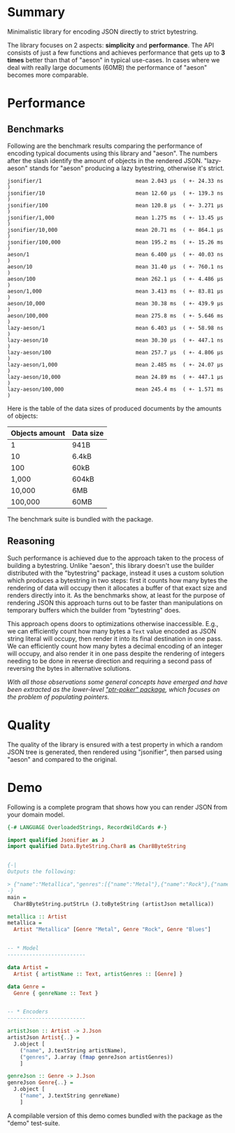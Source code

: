 # Summary

Minimalistic library for encoding JSON directly to strict bytestring.

The library focuses on 2 aspects: **simplicity** and **performance**.
The API consists of just a few functions and
achieves performance that gets up to **3 times** better than that of "aeson"
in typical use-cases.
In cases where we deal with really large documents (60MB) the performance
of "aeson" becomes more comparable.

# Performance

## Benchmarks

Following are the benchmark results comparing the performance
of encoding typical documents using this library and "aeson".
The numbers after the slash identify the amount of objects in
the rendered JSON.
"lazy-aeson" stands for "aeson" producing a lazy bytestring,
otherwise it's strict.

```
jsonifier/1                              mean 2.043 μs  ( +- 24.33 ns  )
jsonifier/10                             mean 12.60 μs  ( +- 139.3 ns  )
jsonifier/100                            mean 120.8 μs  ( +- 3.271 μs  )
jsonifier/1,000                          mean 1.275 ms  ( +- 13.45 μs  )
jsonifier/10,000                         mean 20.71 ms  ( +- 864.1 μs  )
jsonifier/100,000                        mean 195.2 ms  ( +- 15.26 ms  )
aeson/1                                  mean 6.400 μs  ( +- 40.03 ns  )
aeson/10                                 mean 31.40 μs  ( +- 760.1 ns  )
aeson/100                                mean 262.1 μs  ( +- 4.486 μs  )
aeson/1,000                              mean 3.413 ms  ( +- 83.81 μs  )
aeson/10,000                             mean 30.38 ms  ( +- 439.9 μs  )
aeson/100,000                            mean 275.8 ms  ( +- 5.646 ms  )
lazy-aeson/1                             mean 6.403 μs  ( +- 58.98 ns  )
lazy-aeson/10                            mean 30.30 μs  ( +- 447.1 ns  )
lazy-aeson/100                           mean 257.7 μs  ( +- 4.806 μs  )
lazy-aeson/1,000                         mean 2.485 ms  ( +- 24.07 μs  )
lazy-aeson/10,000                        mean 24.89 ms  ( +- 447.1 μs  )
lazy-aeson/100,000                       mean 245.4 ms  ( +- 1.571 ms  )
```

Here is the table of the data sizes of produced documents by the amounts of objects:

| Objects amount | Data size |
| --- | --- |
| 1 | 941B |
| 10 | 6.4kB |
| 100 | 60kB |
| 1,000 | 604kB |
| 10,000 | 6MB |
| 100,000 | 60MB |

The benchmark suite is bundled with the package.

## Reasoning

Such performance is achieved due to the approach taken to the process of building a bytestring. Unlike "aeson", this library doesn't use the builder distributed with the "bytestring" package, instead it uses a custom solution which produces a bytestring in two steps: first it counts how many bytes the rendering of data will occupy then it allocates a buffer of that exact size and renders directly into it. As the benchmarks show, at least for the purpose of rendering JSON this approach turns out to be faster than manipulations on temporary buffers which the builder from "bytestring" does.

This approach opens doors to optimizations otherwise inaccessible. E.g., we can efficiently count how many bytes a `Text` value encoded as JSON string literal will occupy, then render it into its final destination in one pass. We can efficiently count how many bytes a decimal encoding of an integer will occupy, and also render it in one pass despite the rendering of integers needing to be done in reverse direction and requiring a second pass of reversing the bytes in alternative solutions.

*With all those observations some general concepts have emerged and have been extracted as the lower-level ["ptr-poker" package](https://github.com/nikita-volkov/ptr-poker), which focuses on the problem of populating pointers.*

# Quality

The quality of the library is ensured with a test property in which a random JSON tree is generated, then rendered using "jsonifier", then parsed using "aeson" and compared to the original.

# Demo

Following is a complete program that shows how you can render
JSON from your domain model.

```haskell
{-# LANGUAGE OverloadedStrings, RecordWildCards #-}

import qualified Jsonifier as J
import qualified Data.ByteString.Char8 as Char8ByteString


{-|
Outputs the following:

> {"name":"Metallica","genres":[{"name":"Metal"},{"name":"Rock"},{"name":"Blues"}]}
-}
main =
  Char8ByteString.putStrLn (J.toByteString (artistJson metallica))

metallica :: Artist
metallica =
  Artist "Metallica" [Genre "Metal", Genre "Rock", Genre "Blues"]


-- * Model
-------------------------

data Artist =
  Artist { artistName :: Text, artistGenres :: [Genre] }

data Genre =
  Genre { genreName :: Text }


-- * Encoders
-------------------------

artistJson :: Artist -> J.Json
artistJson Artist{..} =
  J.object [
    ("name", J.textString artistName),
    ("genres", J.array (fmap genreJson artistGenres))
    ]

genreJson :: Genre -> J.Json
genreJson Genre{..} =
  J.object [
    ("name", J.textString genreName)
    ]
```

A compilable version of this demo comes bundled with the package as the \"demo\" test-suite.
